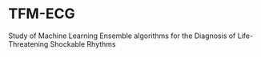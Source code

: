 # TFM-ECG
Study of Machine Learning Ensemble algorithms for the Diagnosis of Life-Threatening Shockable Rhythms
